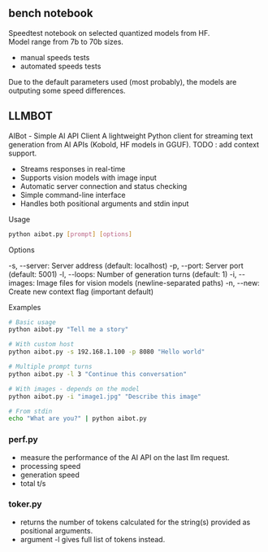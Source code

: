 ## bench notebook
Speedtest notebook on selected quantized models from HF.  
Model range from 7b to 70b sizes.  
  - manual speeds tests
  - automated speeds tests

Due to the default parameters used (most probably), the models are outputing some speed differences.  

## LLMBOT

AIBot - Simple AI API Client
A lightweight Python client for streaming text generation from AI APIs (Kobold, HF models in GGUF).
TODO : add context support.  


 - Streams responses in real-time
 - Supports vision models with image input
 - Automatic server connection and status checking
 - Simple command-line interface
 - Handles both positional arguments and stdin input



Usage
```bash
python aibot.py [prompt] [options]
```
Options

-s, --server: Server address (default: localhost)
-p, --port: Server port (default: 5001)
-l, --loops: Number of generation turns (default: 1)
-i, --images: Image files for vision models (newline-separated paths)
-n, --new: Create new context flag (important default)

Examples
```bash
# Basic usage
python aibot.py "Tell me a story"

# With custom host
python aibot.py -s 192.168.1.100 -p 8080 "Hello world"

# Multiple prompt turns
python aibot.py -l 3 "Continue this conversation"

# With images - depends on the model
python aibot.py -i "image1.jpg" "Describe this image"

# From stdin
echo "What are you?" | python aibot.py
```

### perf.py
 - measure the performance of the AI API on the last llm request.  
 - processing speed
 - generation speed
 - total t/s

### toker.py
 - returns the number of tokens calculated for the string(s) provided as positional arguments.  
 - argument -l gives full list of tokens instead.  